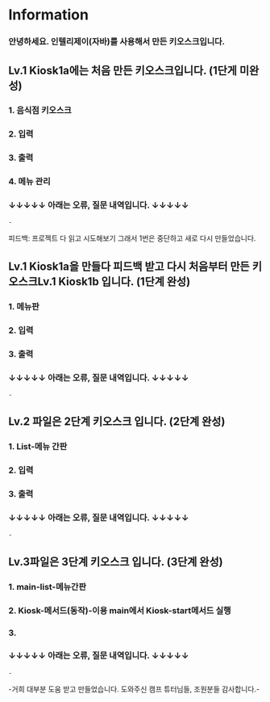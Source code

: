 # Information
### 안녕하세요. 인텔리제이(자바)를 사용해서 만든 키오스크입니다.
 
## Lv.1 Kiosk1a에는 처음 만든 키오스크입니다. (1단게 미완성)
### 1. 음식점 키오스크
### 2. 입력
### 3. 출력
### 4. 메뉴 관리

### ↓↓↓↓↓ 아래는 오류, 질문 내역입니다. ↓↓↓↓↓
  
    - 

   피드백: 프로젝트 다 읽고 시도해보기 그래서 1번은 중단하고 새로 다시 만들었습니다.
      
  
## Lv.1 Kiosk1a을 만들다 피드백 받고 다시 처음부터 만든 키오스크Lv.1 Kiosk1b 입니다. (1단계 완성)
### 1. 메뉴판
### 2. 입력
### 3. 출력

### ↓↓↓↓↓ 아래는 오류, 질문 내역입니다. ↓↓↓↓↓
  
    -
    

## Lv.2 파일은 2단계 키오스크 입니다. (2단계 완성)
### 1. List-메뉴 간판
### 2. 입력
### 3. 출력

### ↓↓↓↓↓ 아래는 오류, 질문 내역입니다. ↓↓↓↓↓
  
    -


## Lv.3파일은 3단계 키오스크 입니다. (3단계 완성)
### 1. main-list-메뉴간판
### 2. Kiosk-메서드(동작)-이용 main에서 Kiosk-start메서드 실행
### 3. 

### ↓↓↓↓↓ 아래는 오류, 질문 내역입니다. ↓↓↓↓↓
  
    -

   
-거희 대부분 도움 받고 만들었습니다. 도와주신 캠프 튜터님들, 조원분들 감사합니다.-
